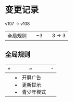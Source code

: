 # 变更记录

v107 -> v108

||||||
|-|:-:|:-:|:-:|:-:|
|全局规则||~3||3 -> 3|

## 全局规则

|+|~|-|
|-|-|-|
||<li>开屏广告<li>更新提示<li>青少年模式||

